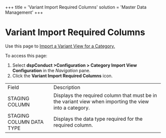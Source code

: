 +++
title = 'Variant Import Required Columns'
solution = 'Master Data Management'
+++

# Variant Import Required Columns

<div class="use">

Use this page to [Import a Variant View for a
Category.](../Use_Cases/Import_Views.htm#Import_a_Variant_View_for_a_Category)

</div>

To access this page:

1.  Select <span style="font-weight: bold;">dspConduct
    \></span>**Configuration \> Category Import View Configuration** in
    the <span style="font-style: italic;">Navigation</span> pane.
2.  Click the **Variant Import Required Columns**
icon.

|                          |                                                                                                        |
| ------------------------ | ------------------------------------------------------------------------------------------------------ |
| Field                    | Description                                                                                            |
| STAGING COLUMN           | Displays the required column that must be in the variant view when importing the view into a category. |
| STAGING COLUMN DATA TYPE | Displays the data type required for the required column.                                               |
